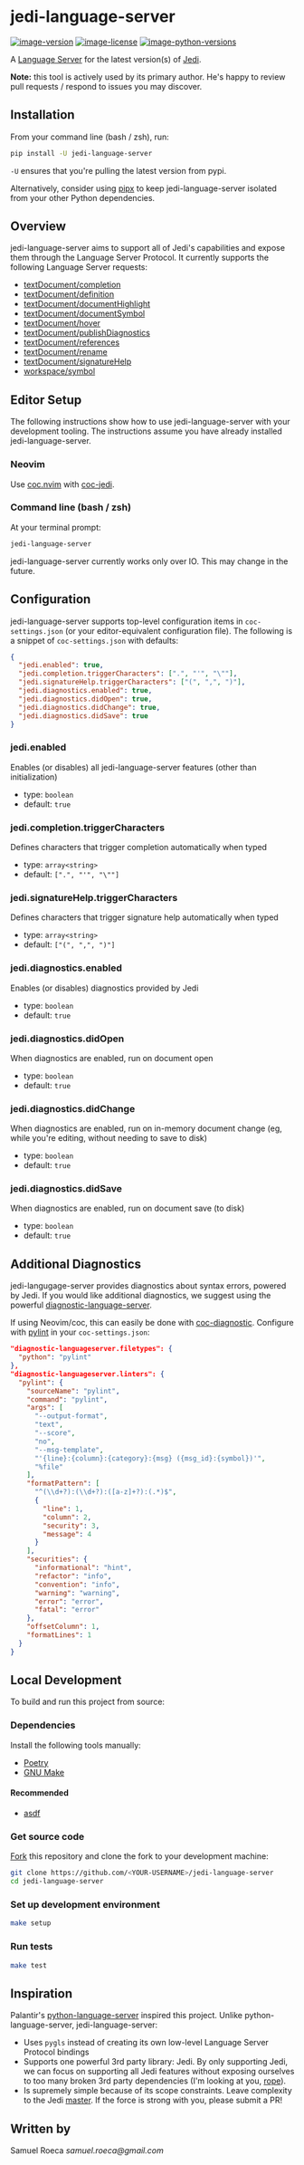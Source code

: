 # jedi-language-server

[![image-version](https://img.shields.io/pypi/v/jedi-language-server.svg)](https://python.org/pypi/jedi-language-server)
[![image-license](https://img.shields.io/pypi/l/jedi-language-server.svg)](https://python.org/pypi/jedi-language-server)
[![image-python-versions](https://img.shields.io/pypi/pyversions/jedi-language-server.svg)](https://python.org/pypi/jedi-language-server)

A [Language Server](https://microsoft.github.io/language-server-protocol/) for the latest version(s) of [Jedi](https://jedi.readthedocs.io/en/latest/).

**Note:** this tool is actively used by its primary author. He's happy to review pull requests / respond to issues you may discover.

## Installation

From your command line (bash / zsh), run:

```bash
pip install -U jedi-language-server
```

`-U` ensures that you're pulling the latest version from pypi.

Alternatively, consider using [pipx](https://github.com/pipxproject/pipx) to keep jedi-language-server isolated from your other Python dependencies.

## Overview

jedi-language-server aims to support all of Jedi's capabilities and expose them through the Language Server Protocol. It currently supports the following Language Server requests:

- [textDocument/completion](https://microsoft.github.io/language-server-protocol/specifications/specification-current/#textDocument_completion)
- [textDocument/definition](https://microsoft.github.io/language-server-protocol/specifications/specification-current/#textDocument_definition)
- [textDocument/documentHighlight](https://microsoft.github.io/language-server-protocol/specification#textDocument_documentHighlight)
- [textDocument/documentSymbol](https://microsoft.github.io/language-server-protocol/specifications/specification-current/#textDocument_documentSymbol)
- [textDocument/hover](https://microsoft.github.io/language-server-protocol/specifications/specification-current/#textDocument_hover)
- [textDocument/publishDiagnostics](https://microsoft.github.io/language-server-protocol/specification#textDocument_publishDiagnostics)
- [textDocument/references](https://microsoft.github.io/language-server-protocol/specifications/specification-current/#textDocument_references)
- [textDocument/rename](https://microsoft.github.io/language-server-protocol/specifications/specification-current/#textDocument_rename)
- [textDocument/signatureHelp](https://microsoft.github.io/language-server-protocol/specification#textDocument_signatureHelp)
- [workspace/symbol](https://microsoft.github.io/language-server-protocol/specifications/specification-current/#workspace_symbol)

## Editor Setup

The following instructions show how to use jedi-language-server with your development tooling. The instructions assume you have already installed jedi-language-server.

### Neovim

Use [coc.nvim](https://github.com/neoclide/coc.nvim/wiki/Language-servers#register-custom-language-servers) with [coc-jedi](https://github.com/pappasam/coc-jedi).

### Command line (bash / zsh)

At your terminal prompt:

```bash
jedi-language-server
```

jedi-language-server currently works only over IO. This may change in the future.

## Configuration

jedi-language-server supports top-level configuration items in `coc-settings.json` (or your editor-equivalent configuration file). The following is a snippet of `coc-settings.json` with defaults:

```json
{
  "jedi.enabled": true,
  "jedi.completion.triggerCharacters": [".", "'", "\""],
  "jedi.signatureHelp.triggerCharacters": ["(", ",", ")"],
  "jedi.diagnostics.enabled": true,
  "jedi.diagnostics.didOpen": true,
  "jedi.diagnostics.didChange": true,
  "jedi.diagnostics.didSave": true
}
```

### jedi.enabled

Enables (or disables) all jedi-language-server features (other than initialization)

- type: `boolean`
- default: `true`

### jedi.completion.triggerCharacters

Defines characters that trigger completion automatically when typed

- type: `array<string>`
- default: `[".", "'", "\""]`

### jedi.signatureHelp.triggerCharacters

Defines characters that trigger signature help automatically when typed

- type: `array<string>`
- default: `["(", ",", ")"]`

### jedi.diagnostics.enabled

Enables (or disables) diagnostics provided by Jedi

- type: `boolean`
- default: `true`

### jedi.diagnostics.didOpen

When diagnostics are enabled, run on document open

- type: `boolean`
- default: `true`

### jedi.diagnostics.didChange

When diagnostics are enabled, run on in-memory document change (eg, while you're editing, without needing to save to disk)

- type: `boolean`
- default: `true`

### jedi.diagnostics.didSave

When diagnostics are enabled, run on document save (to disk)

- type: `boolean`
- default: `true`

## Additional Diagnostics

jedi-langugage-server provides diagnostics about syntax errors, powered by Jedi. If you would like additional diagnostics, we suggest using the powerful [diagnostic-language-server](https://github.com/iamcco/diagnostic-languageserver).

If using Neovim/coc, this can easily be done with [coc-diagnostic](https://github.com/iamcco/coc-diagnostic). Configure with [pylint](https://github.com/PyCQA/pylint) in your `coc-settings.json`:

```json
"diagnostic-languageserver.filetypes": {
  "python": "pylint"
},
"diagnostic-languageserver.linters": {
  "pylint": {
    "sourceName": "pylint",
    "command": "pylint",
    "args": [
      "--output-format",
      "text",
      "--score",
      "no",
      "--msg-template",
      "'{line}:{column}:{category}:{msg} ({msg_id}:{symbol})'",
      "%file"
    ],
    "formatPattern": [
      "^(\\d+?):(\\d+?):([a-z]+?):(.*)$",
      {
        "line": 1,
        "column": 2,
        "security": 3,
        "message": 4
      }
    ],
    "securities": {
      "informational": "hint",
      "refactor": "info",
      "convention": "info",
      "warning": "warning",
      "error": "error",
      "fatal": "error"
    },
    "offsetColumn": 1,
    "formatLines": 1
  }
}
```

## Local Development

To build and run this project from source:

### Dependencies

Install the following tools manually:

- [Poetry](https://github.com/sdispater/poetry#installation)
- [GNU Make](https://www.gnu.org/software/make/)

#### Recommended

- [asdf](https://github.com/asdf-vm/asdf)

### Get source code

[Fork](https://help.github.com/en/github/getting-started-with-github/fork-a-repo) this repository and clone the fork to your development machine:

```bash
git clone https://github.com/<YOUR-USERNAME>/jedi-language-server
cd jedi-language-server
```

### Set up development environment

```bash
make setup
```

### Run tests

```bash
make test
```

## Inspiration

Palantir's [python-language-server](https://github.com/palantir/python-language-server) inspired this project. Unlike python-language-server, jedi-language-server:

- Uses `pygls` instead of creating its own low-level Language Server Protocol bindings
- Supports one powerful 3rd party library: Jedi. By only supporting Jedi, we can focus on supporting all Jedi features without exposing ourselves to too many broken 3rd party dependencies (I'm looking at you, [rope](https://github.com/python-rope/rope)).
- Is supremely simple because of its scope constraints. Leave complexity to the Jedi [master](https://github.com/davidhalter). If the force is strong with you, please submit a PR!

## Written by

Samuel Roeca _samuel.roeca@gmail.com_
